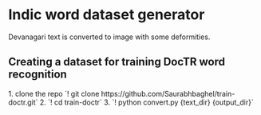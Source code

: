 

# Indic word dataset generator 
<p> Devanagari text is converted to image with some deformities. </p>


<h2> Creating a dataset for training DocTR word recognition </h2> 
1. clone the repo `! git clone https://github.com/Saurabhbaghel/train-doctr.git`
2. `! cd train-doctr`
3. `! python convert.py {text_dir} {output_dir}` 
